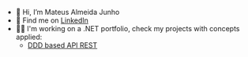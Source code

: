 - 👋 Hi, I’m Mateus Almeida Junho
- 💼 Find me on [LinkedIn](https://www.linkedin.com/in/mateus-junho)
- 👨‍💻 I'm working on a .NET portfolio, check my projects with concepts applied:
  * [DDD based API REST](https://github.com/mateus-junho/language-daily-training)


